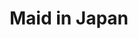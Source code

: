 --- 
title: "Maid in Japan"
publishdate: "2019-5-29T16:48:46+02:00"
src: "https://365manga.net/manga/maid-in-japan"
image: "https://data.365manga.net/images/thumbnails/19168-maid-in-japan.jpg"
description: "In order to be bought by a rich family, Narumi Inoue, hiding the truth that he is a man, goes to a girls' school. As a trainee, Narumi was sent to serve a girl from a rich family who hates maids (only weekends)! Keeping the 'heart of treating/serving people,' Japanese maid, Maid in Japan, Narumi's battle will start…!? If it is found out that Narumi is a man, he will…"
---
